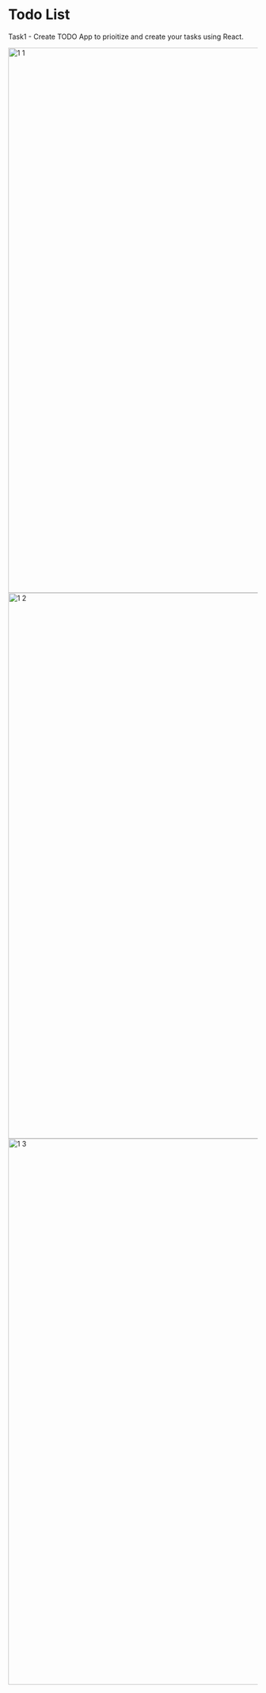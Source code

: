 # Todo List

Task1 - Create TODO App to prioitize and create your tasks using React.

<img width="1100" alt="1 1" src="https://user-images.githubusercontent.com/90510806/208242176-719e89ce-fa9e-4d2a-93f6-c2a2a82d991c.png">
<img width="1101" alt="1 2" src="https://user-images.githubusercontent.com/90510806/208242184-68cb9cae-c1f8-45b4-aba0-afa028a1cfbf.png">
<img width="1102" alt="1 3" src="https://user-images.githubusercontent.com/90510806/208242195-ef34d788-2115-4ab1-b717-71c3a550ca80.png">


